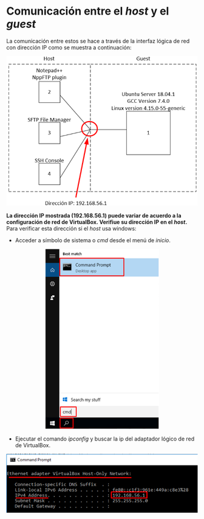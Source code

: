 # Comunicación entre el  **_host_** y el **_guest_**

La comunicación entre estos se hace a través de la interfaz lógica de red con dirección IP como se muestra a continuación:

<p align="center">
  <img width="560" src="images/ipaddress_conn.png">
</p>

**La dirección IP mostrada (192.168.56.1) puede variar de acuerdo a la configuración de red de VirtualBox. Verifiue su dirección IP en el _host_.**
Para verificar esta dirección si el _host_ usa windows:
- Acceder a símbolo de sistema o _cmd_ desde el menú de _inicio_.

<p align="center">
  <img width="300" src="images/ipaddress_check_win1.png">
</p>

- Ejecutar el comando _ipconfig_ y buscar la ip del adaptador lógico de red de VirtualBox.

<p align="center">
  <img width="560" src="images/ipaddress_check_win2.png">
</p>
